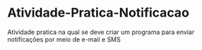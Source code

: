 # Atividade-Pratica-Notificacao
Atividade pratica na qual se deve criar um programa para enviar notificações por meio de e-mail e SMS
